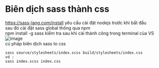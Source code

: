 # Biên dịch sass thành css
https://sass-lang.com/install
yêu cầu cài đặt nodejs trước khi bắt đầu  
sau đó cài đặt sass global thông qua npm  
npm install -g sass
kiểm tra sau khi cài thành công trong terminal của VS
![image](https://user-images.githubusercontent.com/6966136/159206141-2de1d609-8d0e-4b13-8034-712938c34f7a.png)  
cú pháp biên dịch sass to css
```
sass source/stylesheets/index.scss build/stylesheets/index.css
vd :
sass index.scss index.css
```

